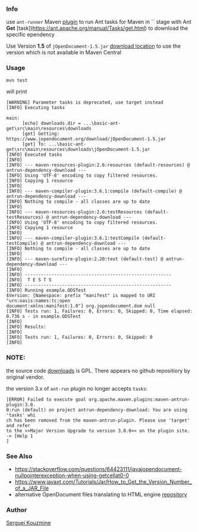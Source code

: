 ### Info

use `ant-runner` Maven [plugin](https://maven.apache.org/plugins/maven-antrun-plugin/) to run Ant tasks for Maven in `` stage with Ant __Get__ [task])https://ant.apache.org/manual/Tasks/get.html) to download the specific ependency

Use Version __1.5__ of `jOpenDocument-1.5.jar` [download location](https://www.jopendocument.org/download/jOpenDocument-1.5.jar) to use the version which is not available in Maven Central
### Usage
```sh
mvn test
```

will print
```text
[WARNING] Parameter tasks is deprecated, use target instead
[INFO] Executing tasks

main:
      [echo] downloads.dir = ...\basic-ant-get\src\main\resources\downloads
      [get] Getting: https://www.jopendocument.org/download/jOpenDocument-1.5.jar
      [get] To: ...\basic-ant-get\src\main\resources\downloads\jOpenDocument-1.5.jar
[INFO] Executed tasks
[INFO]
[INFO] --- maven-resources-plugin:2.6:resources (default-resources) @ antrun-dependency-download ---
[INFO] Using 'UTF-8' encoding to copy filtered resources.
[INFO] Copying 1 resource
[INFO]
[INFO] --- maven-compiler-plugin:3.6.1:compile (default-compile) @ antrun-dependency-download ---
[INFO] Nothing to compile - all classes are up to date
[INFO]
[INFO] --- maven-resources-plugin:2.6:testResources (default-testResources) @ antrun-dependency-download ---
[INFO] Using 'UTF-8' encoding to copy filtered resources.
[INFO] Copying 1 resource
[INFO]
[INFO] --- maven-compiler-plugin:3.6.1:testCompile (default-testCompile) @ antrun-dependency-download ---
[INFO] Nothing to compile - all classes are up to date
[INFO]
[INFO] --- maven-surefire-plugin:2.20:test (default-test) @ antrun-dependency-download ---
[INFO]
[INFO] -------------------------------------------------------
[INFO]  T E S T S
[INFO] -------------------------------------------------------
[INFO] Running example.ODSTest
$Version: [Namespace: prefix "manifest" is mapped to URI "urn:oasis:names:tc:open
document:xmlns:manifest:1.0"] org.jopendocument.dom null
[INFO] Tests run: 1, Failures: 0, Errors: 0, Skipped: 0, Time elapsed: 0.736 s - in example.ODSTest
[INFO]
[INFO] Results:
[INFO]
[INFO] Tests run: 1, Failures: 0, Errors: 0, Skipped: 0
[INFO]
```
### NOTE:
the source code [downloads](https://www.jopendocument.org/download.html) is GPL. There appears no github repositiory by original vendor.
 
the version 3.x of `ant-run` plugin no longer accepts `tasks`:
```text
[ERROR] Failed to execute goal org.apache.maven.plugins:maven-antrun-plugin:3.0.
0:run (default) on project antrun-dependency-download: You are using 'tasks' whi
ch has been removed from the maven-antrun-plugin. Please use 'target' and refer
to the >>Major Version Upgrade to version 3.0.0<< on the plugin site. -> [Help 1
]
```
### See Also

  * https://stackoverflow.com/questions/64423111/javajopendocument-nullpointerexception-when-using-getcellat0-0
  * https://www.javaxt.com/Tutorials/Jar/How_to_Get_the_Version_Number_of_a_JAR_File
  * alternative OpenDocument files translating to HTML engine [repository](https://github.com/andiwand/OpenDocument.java)
  
### Author
[Serguei Kouzmine](kouzmine_serguei@yahoo.com)
